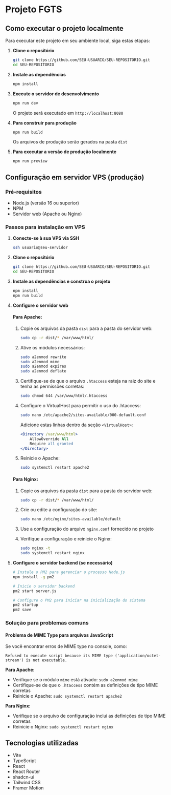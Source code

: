 
# Projeto FGTS

## Como executar o projeto localmente

Para executar este projeto em seu ambiente local, siga estas etapas:

1. **Clone o repositório**
   ```bash
   git clone https://github.com/SEU-USUARIO/SEU-REPOSITORIO.git
   cd SEU-REPOSITORIO
   ```

2. **Instale as dependências**
   ```bash
   npm install
   ```

3. **Execute o servidor de desenvolvimento**
   ```bash
   npm run dev
   ```
   O projeto será executado em `http://localhost:8080`

4. **Para construir para produção**
   ```bash
   npm run build
   ```
   
   Os arquivos de produção serão gerados na pasta `dist`

5. **Para executar a versão de produção localmente**
   ```bash
   npm run preview
   ```

## Configuração em servidor VPS (produção)

### Pré-requisitos
- Node.js (versão 16 ou superior)
- NPM
- Servidor web (Apache ou Nginx)

### Passos para instalação em VPS

1. **Conecte-se à sua VPS via SSH**
   ```bash
   ssh usuario@seu-servidor
   ```

2. **Clone o repositório**
   ```bash
   git clone https://github.com/SEU-USUARIO/SEU-REPOSITORIO.git
   cd SEU-REPOSITORIO
   ```

3. **Instale as dependências e construa o projeto**
   ```bash
   npm install
   npm run build
   ```

4. **Configure o servidor web**

   #### Para Apache:
   
   1. Copie os arquivos da pasta `dist` para a pasta do servidor web:
      ```bash
      sudo cp -r dist/* /var/www/html/
      ```
      
   2. Ative os módulos necessários:
      ```bash
      sudo a2enmod rewrite
      sudo a2enmod mime
      sudo a2enmod expires
      sudo a2enmod deflate
      ```
      
   3. Certifique-se de que o arquivo `.htaccess` esteja na raiz do site e tenha as permissões corretas:
      ```bash
      sudo chmod 644 /var/www/html/.htaccess
      ```
      
   4. Configure o VirtualHost para permitir o uso do .htaccess:
      ```bash
      sudo nano /etc/apache2/sites-available/000-default.conf
      ```
      
      Adicione estas linhas dentro da seção `<VirtualHost>`:
      ```apache
      <Directory /var/www/html>
          AllowOverride All
          Require all granted
      </Directory>
      ```
      
   5. Reinicie o Apache:
      ```bash
      sudo systemctl restart apache2
      ```

   #### Para Nginx:
   
   1. Copie os arquivos da pasta `dist` para a pasta do servidor web:
      ```bash
      sudo cp -r dist/* /var/www/html/
      ```
      
   2. Crie ou edite a configuração do site:
      ```bash
      sudo nano /etc/nginx/sites-available/default
      ```
      
   3. Use a configuração do arquivo `nginx.conf` fornecido no projeto
   
   4. Verifique a configuração e reinicie o Nginx:
      ```bash
      sudo nginx -t
      sudo systemctl restart nginx
      ```

5. **Configure o servidor backend (se necessário)**
   ```bash
   # Instale o PM2 para gerenciar o processo Node.js
   npm install -g pm2
   
   # Inicie o servidor backend
   pm2 start server.js
   
   # Configure o PM2 para iniciar na inicialização do sistema
   pm2 startup
   pm2 save
   ```

### Solução para problemas comuns

#### Problema de MIME Type para arquivos JavaScript
Se você encontrar erros de MIME type no console, como:
```
Refused to execute script because its MIME type ('application/octet-stream') is not executable.
```

**Para Apache:**
- Verifique se o módulo `mime` está ativado: `sudo a2enmod mime`
- Certifique-se de que o `.htaccess` contém as definições de tipo MIME corretas
- Reinicie o Apache: `sudo systemctl restart apache2`

**Para Nginx:**
- Verifique se o arquivo de configuração inclui as definições de tipo MIME corretas
- Reinicie o Nginx: `sudo systemctl restart nginx`

## Tecnologias utilizadas
- Vite
- TypeScript
- React
- React Router
- shadcn-ui
- Tailwind CSS
- Framer Motion
